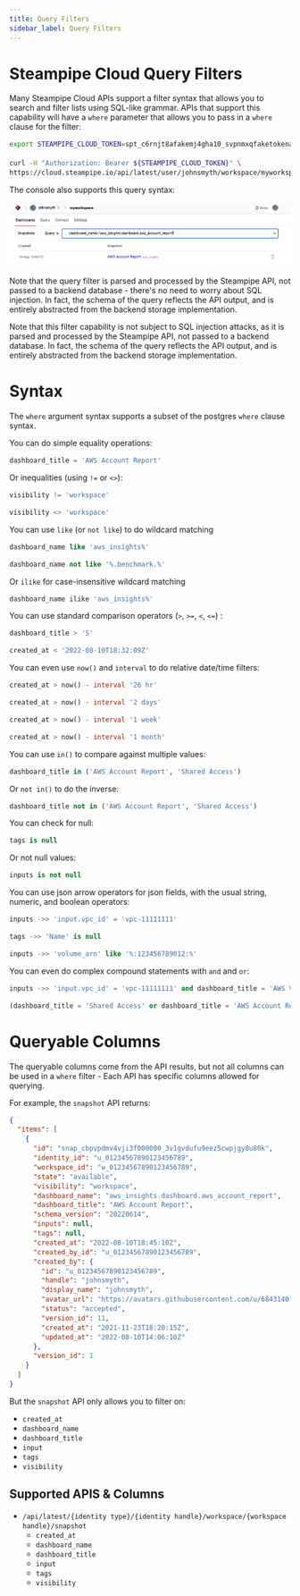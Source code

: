 ```yaml
---
title: Query Filters
sidebar_label: Query Filters
---
```


# Steampipe Cloud Query Filters

Many Steampipe Cloud APIs support a filter syntax that allows you to search and filter lists using SQL-like grammar.  APIs that support this capability will have a `where` parameter that allows you to pass in a `where` clause for the filter:

```bash
export STEAMPIPE_CLOUD_TOKEN=spt_c6rnjt8afakemj4gha10_svpnmxqfaketokenad431k

curl -H "Authorization: Bearer ${STEAMPIPE_CLOUD_TOKEN}" \
https://cloud.steampipe.io/api/latest/user/johnsmyth/workspace/myworkspace/snapshot?where="dashboard_name='aws_insights.dashboard.aws_account_report'" 
```


The console also supports this query syntax:

<img src="/images/docs/cloud/api_filter_query_ex1.png" width="600pt"/>
<br />


Note that the query filter is parsed and processed by the Steampipe API, not passed to a backend database - there's no need to worry about SQL injection.  In fact, the schema of the query reflects the API output, and is entirely abstracted from the backend storage implementation.


Note that this filter capability is not subject to SQL injection attacks, as it is parsed and processed by the Steampipe API, not passed to a backend database.  In fact, the schema of the query reflects the API output, and is entirely abstracted from the backend storage implementation.


# Syntax

The `where` argument syntax supports a subset of the postgres `where` clause syntax. 

You can do simple equality operations:
```sql
dashboard_title = 'AWS Account Report'
```

Or inequalities (using `!=` or `<>`):
```sql
visibility != 'workspace'
```
```sql
visibility <> 'workspace'
```

You can use `like` (or `not like`) to do wildcard matching
```sql
dashboard_name like 'aws_insights%'
```
```sql
dashboard_name not like '%.benchmark.%'
```

Or `ilike` for case-insensitive wildcard matching
```sql
dashboard_name ilike 'aws_insights%'
```

You can use standard comparison operators (`>`, `>=`, `<`, `<=`) \:

```sql
dashboard_title > 'S'
```
```sql
created_at < '2022-08-10T18:32:09Z'
```


You can even use `now()` and `interval` to do relative date/time filters:
```sql
created_at > now() - interval '26 hr'
```
```sql
created_at > now() - interval '2 days'
```
```sql
created_at > now() - interval '1 week'
```
```sql
created_at > now() - interval '1 month'
```


<!--
Boolean
```sql 
!!! We dont have any Boolean fields currently
```
<-->

You can use `in()` to compare against multiple values:
```sql
dashboard_title in ('AWS Account Report', 'Shared Access')
```

Or `not in()` to do the inverse:
```sql
dashboard_title not in ('AWS Account Report', 'Shared Access')
```

You can check for null:
```sql
tags is null
```

Or  not null values:
```sql
inputs is not null
```

You can use json arrow operators for json fields, with the usual string, numeric, and boolean operators:
```sql
inputs ->> 'input.vpc_id' = 'vpc-11111111'
```
```sql
tags ->> 'Name' is null
```
```sql
inputs ->> 'volume_arn' like '%:123456789012:%'
```

You can even do complex compound statements with `and` and  `or`:
```sql
inputs ->> 'input.vpc_id' = 'vpc-11111111' and dashboard_title = 'AWS VPC Detail'
```
```sql
(dashboard_title = 'Shared Access' or dashboard_title = 'AWS Account Report') and created_at > '2022-08-10T18:32:09Z' 
```

# Queryable Columns
The queryable columns come from the API results, but not all columns can be used in a `where` filter - Each API has specific columns allowed for querying. 

For example, the `snapshot` API returns:

```json
{
  "items": [
    {
      "id": "snap_cbpvpdmv4vji3f000000_3v1gvdufu9eez5cwpjgy8u80k",
      "identity_id": "u_01234567890123456789",
      "workspace_id": "w_01234567890123456789",
      "state": "available",
      "visibility": "workspace",
      "dashboard_name": "aws_insights.dashboard.aws_account_report",
      "dashboard_title": "AWS Account Report",
      "schema_version": "20220614",
      "inputs": null,
      "tags": null,
      "created_at": "2022-08-10T18:45:10Z",
      "created_by_id": "u_01234567890123456789",
      "created_by": {
        "id": "u_01234567890123456789",
        "handle": "johnsmyth",
        "display_name": "johnsmyth",
        "avatar_url": "https://avatars.githubusercontent.com/u/6843140?v=4",
        "status": "accepted",
        "version_id": 11,
        "created_at": "2021-11-23T18:20:15Z",
        "updated_at": "2022-08-10T14:06:10Z"
      },
      "version_id": 1
    }
  ]
}
```

But the `snapshot` API only allows you to filter on:
  - `created_at`
  - `dashboard_name`
  - `dashboard_title`
  - `input`
  - `tags`
  - `visibility`


## Supported APIS & Columns

- `/api/latest/{identity type}/{identity handle}/workspace/{workspace handle}/snapshot`
  - `created_at`
  - `dashboard_name`
  - `dashboard_title`
  - `input`
  - `tags`
  - `visibility`


